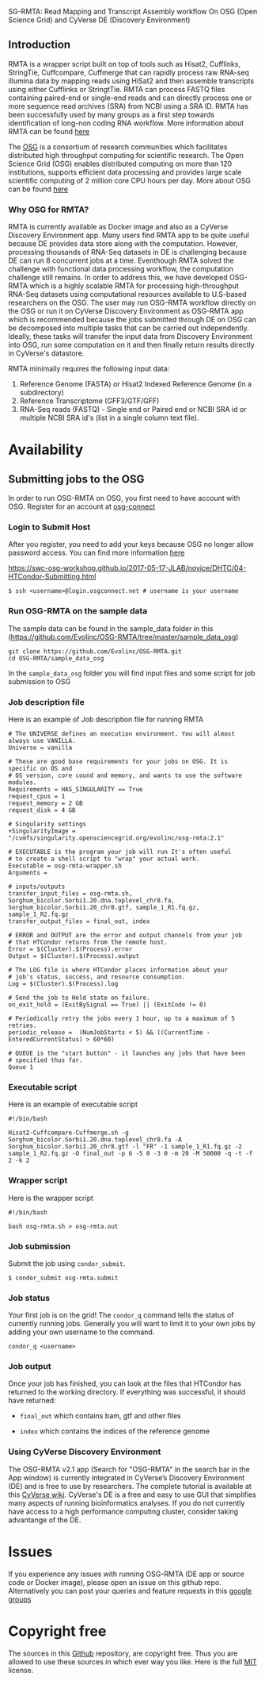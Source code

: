 SG-RMTA: Read Mapping and Transcript Assembly workflow On OSG (Open Science Grid) and CyVerse DE (Discovery Environment)

## Introduction

RMTA is a wrapper script built on top of tools such as Hisat2, Cufflinks, StringTie, Cuffcompare, Cuffmerge that can rapidly process raw RNA-seq illumina data by mapping reads using HiSat2 and then assemble transcripts using either Cufflinks or StringtTie. RMTA can process FASTQ files containing paired-end or single-end reads and can directly process one or more sequence read archives (SRA) from NCBI using a SRA ID. RMTA has been successfully used by many groups as a first step towards identification of long-non coding RNA workflow. More information about RMTA can be found [here](https://github.com/Evolinc/RMTA) 

The [OSG](http://www.opensciencegrid.org/) is a consortium of research communities which facilitates distributed high throughput computing for scientific research. The Open Science Grid (OSG) enables distributed computing on more than 120 institutions, supports efficient data processing and provides large scale scientific computing of 2 million core CPU hours per day. More about OSG can be found [here](https://docs.google.com/presentation/d/1QGNxBXFcFJ4SkP3nhywtpYRx8kC0C6j5NTP_ZuVx4Qw/edit?usp=sharing)

### Why OSG for RMTA?

RMTA is currently available as Docker image and also as a CyVerse Discovery Environment app. Many users find RMTA app to be quite useful because DE provides data store along with the computation. However, processing thousands of RNA-Seq datasets in DE is challenging because DE can run 8 concurrent jobs at a time. Eventhough RMTA solved the challenge with functional data processing workflow, the computation challenge still remains. In order to address this, we have developed OSG-RMTA which is a highly scalable RMTA for processing high-throughput RNA-Seq datasets using computational resources available to U.S-based researchers on the OSG. The user may run OSG-RMTA workflow directly on the OSG or run it on CyVerse Discovery Environment as OSG-RMTA app which is recommended because the jobs submitted through DE on OSG can be decomposed into multiple tasks that can be carried out independently. Ideally, these tasks will transfer the input data from Discovery Environment into OSG, run some computation on it and then finally return results directly in CyVerse's datastore. 

RMTA minimally requires the following input data:

1. Reference Genome (FASTA) or Hisat2 Indexed Reference Genome (in a subdirectory)
2. Reference Transcriptome (GFF3/GTF/GFF)
3. RNA-Seq reads (FASTQ) - Single end or Paired end or NCBI SRA id or multiple NCBI SRA id's (list in a single column text file).

# Availability 

## Submitting jobs to the OSG

In order to run OSG-RMTA on OSG, you first need to have account with OSG. Register for an account at [osg-connect](http://osgconnect.net/)

###  Login to Submit Host

After you register, you need to add your keys because OSG no longer allow password access. You can find more information [here](https://support.opensciencegrid.org/support/solutions/articles/12000027675-generate-ssh-key-pair-and-add-the-public-key-to-your-account) 

https://swc-osg-workshop.github.io/2017-05-17-JLAB/novice/DHTC/04-HTCondor-Submitting.html

```
$ ssh <username>@login.osgconnect.net # username is your username
```

### Run OSG-RMTA on the sample data

The sample data can be found in the sample_data folder in this (https://github.com/Evolinc/OSG-RMTA/tree/master/sample_data_osg) 

```
git clone https://github.com/Evolinc/OSG-RMTA.git
cd OSG-RMTA/sample_data_osg
```

In the `sample_data_osg` folder you will find input files and some script for job submission to OSG

### Job description file

Here is an example of Job description file for running RMTA

```
# The UNIVERSE defines an execution environment. You will almost always use VANILLA.
Universe = vanilla

# These are good base requirements for your jobs on OSG. It is specific on OS and
# OS version, core cound and memory, and wants to use the software modules. 
Requirements = HAS_SINGULARITY == True
request_cpus = 1
request_memory = 2 GB
request_disk = 4 GB

# Singularity settings
+SingularityImage = "/cvmfs/singularity.opensciencegrid.org/evolinc/osg-rmta:2.1"

# EXECUTABLE is the program your job will run It's often useful
# to create a shell script to "wrap" your actual work.
Executable = osg-rmta-wrapper.sh
Arguments =

# inputs/outputs
transfer_input_files = osg-rmta.sh, Sorghum_bicolor.Sorbi1.20.dna.toplevel_chr8.fa, Sorghum_bicolor.Sorbi1.20_chr8.gtf, sample_1_R1.fq.gz, sample_1_R2.fq.gz
transfer_output_files = final_out, index

# ERROR and OUTPUT are the error and output channels from your job
# that HTCondor returns from the remote host.
Error = $(Cluster).$(Process).error
Output = $(Cluster).$(Process).output

# The LOG file is where HTCondor places information about your
# job's status, success, and resource consumption.
Log = $(Cluster).$(Process).log

# Send the job to Held state on failure. 
on_exit_hold = (ExitBySignal == True) || (ExitCode != 0)

# Periodically retry the jobs every 1 hour, up to a maximum of 5 retries.
periodic_release =  (NumJobStarts < 5) && ((CurrentTime - EnteredCurrentStatus) > 60*60)

# QUEUE is the "start button" - it launches any jobs that have been
# specified thus far.
Queue 1
```

### Executable script

Here is an example of executable script

```
#!/bin/bash

Hisat2-Cuffcompare-Cuffmerge.sh -g Sorghum_bicolor.Sorbi1.20.dna.toplevel_chr8.fa -A Sorghum_bicolor.Sorbi1.20_chr8.gtf -l "FR" -1 sample_1_R1.fq.gz -2 sample_1_R2.fq.gz -O final_out -p 6 -5 0 -3 0 -m 20 -M 50000 -q -t -f 2 -k 2

```

### Wrapper script

Here is the wrapper script

```
#!/bin/bash

bash osg-rmta.sh > osg-rmta.out
```

### Job submission

Submit the job using `condor_submit`.

```
$ condor_submit osg-rmta.submit

```

### Job status

Your first job is on the grid! The `condor_q` command tells the status of currently running jobs. Generally you will want to limit it to your own jobs by adding your own username to the command.

```
condor_q <username>
```

### Job output

Once your job has finished, you can look at the files that HTCondor has returned to the working directory. If everything was successful, it should have returned:

- `final_out` which contains bam, gtf and other files

- `index` which contains the indices of the reference genome

### Using CyVerse Discovery Environment

The OSG-RMTA v2.1 app (Search for "OSG-RMTA" in the search bar in the App window) is currently integrated in CyVerse’s Discovery Environment (DE) and is free to use by researchers. The complete tutorial is available at this [CyVerse wiki](https://wiki.cyverse.org/wiki/display/TUT/RMTA+v1.5). CyVerse's DE is a free and easy to use GUI that simplifies many aspects of running bioinformatics analyses. If you do not currently have access to a high performance computing cluster, consider taking advantange of the DE.

# Issues
If you experience any issues with running OSG-RMTA (DE app or source code or Docker image), please open an issue on this github repo. Alternatively you can post your queries and feature requests in this [google groups](https://groups.google.com/forum/#!forum/evolinc)

# Copyright free
The sources in this [Github](https://github.com/Evolinc/OSG-RMTA.git) repository, are copyright free. Thus you are allowed to use these sources in which ever way you like. Here is the full [MIT](https://choosealicense.com/licenses/mit/#) license.

